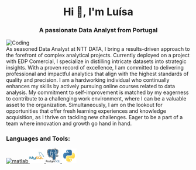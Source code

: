 <h1 align="center">Hi 👋, I'm Luísa</h1>
<h3 align="center">A passionate Data Analyst from Portugal</h3>
<img align="right" alt="Coding" width="550" src="https://miro.medium.com/v2/resize:fit:702/1*Ra02AqsQlC0KV229EvM98g.png">
<p align="left">
As seasoned Data Analyst at NTT DATA, I bring a results-driven approach to the forefront of complex analytical projects. Currently deployed on a project with EDP Comercial, I specialize in distilling intricate datasets into strategic insights. With a proven record of excellence, I am committed to delivering professional and impactful analytics that align with the highest standards of quality and precision.
I am a hardworking individual who continually enhances my skills by actively pursuing online courses related to data analysis. My commitment to self-improvement is matched by my eagerness to contribute to a challenging work environment, where I can be a valuable asset to the organization. Simultaneously, I am on the lookout for opportunities that offer fresh learning experiences and knowledge acquisition, as I thrive on tackling new challenges. Eager to be a part of a team where innovation and growth go hand in hand.</p>

<h3 align="left">Languages and Tools:</h3>
<p align="left"> <a href="https://www.mathworks.com/" target="_blank" rel="noreferrer"> <img src="https://upload.wikimedia.org/wikipedia/commons/2/21/Matlab_Logo.png" alt="matlab" width="40" height="40"/> </a> <a href="https://www.mysql.com/" target="_blank" rel="noreferrer"> <img src="https://raw.githubusercontent.com/devicons/devicon/master/icons/mysql/mysql-original-wordmark.svg" alt="mysql" width="40" height="40"/> </a> <a href="https://www.postgresql.org" target="_blank" rel="noreferrer"> <img src="https://raw.githubusercontent.com/devicons/devicon/master/icons/postgresql/postgresql-original-wordmark.svg" alt="postgresql" width="40" height="40"/> </a> <a href="https://www.python.org" target="_blank" rel="noreferrer"> <img src="https://raw.githubusercontent.com/devicons/devicon/master/icons/python/python-original.svg" alt="python" width="40" height="40"/> </a> </p>

